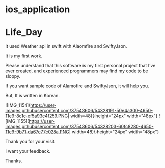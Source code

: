 # ios_application

# Life_Day

It used Weather api in swift with Alaomfire and SwiftyJson.

It is my first work.

Please understand that this software is my first personal project that I’ve ever created, and experienced programmers may find my code to be sloppy.

If you want sample code of Alamofire and SwiftyJson, it will help you.

But, It is written in Korean.

![IMG_1154](https://user-images.githubusercontent.com/37543606/54328191-50e4a300-4650-11e9-8c1c-ef5a93c4f259.PNG| width=48){:height="24px" width="48px"}
![IMG_1155](https://user-images.githubusercontent.com/37543606/54328203-60fc8280-4650-11e9-9b71-da67e77c028a.PNG| width=48){:height="24px" width="48px"}

Thank you for your visit.

I want your feedback.

Thanks.

